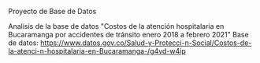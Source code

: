 Proyecto de Base de Datos

Analisis de la base de datos "Costos de la atención hospitalaria en Bucaramanga por accidentes de tránsito enero 2018 a febrero 2021" 
Base de datos: https://www.datos.gov.co/Salud-y-Protecci-n-Social/Costos-de-la-atenci-n-hospitalaria-en-Bucaramanga-/g4vd-w4ip
